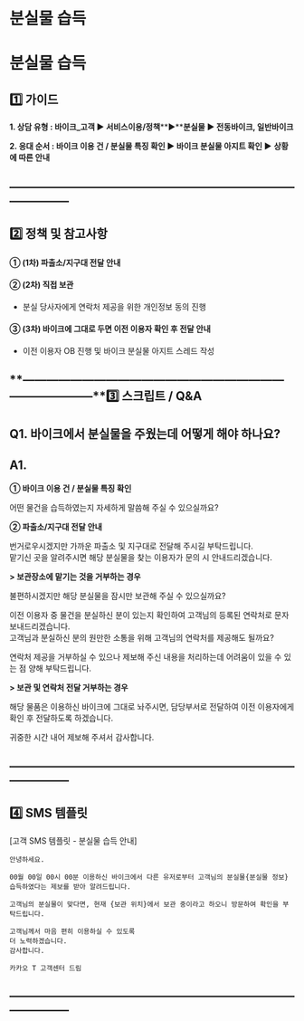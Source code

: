 # 분실물 습득

**분실물 습득**
==========

**1️⃣ 가이드**
-----------

**1. 상담 유형 : 바이크\_고객 ▶ 서비스이용/정책****▶****분실물 ▶ 전동바이크, 일반바이크**

**2. 응대 순서 : 바이크 이용 건 / 분실물 특징 확인 ▶ 바이크 분실물 아지트 확인 ▶** **상황에 따른 안내**

**―****―****―****―****―****―****―****―****―****―****―****―****―****―****―****―****―****―****―****―****―****―****―****―****―****―****―****―****―**
-------------------------------------------------------------------------------------------------------------------------------------------------

**2️⃣ 정책 및 참고사항**
-----------------

#### **① (1차) 파출소/지구대 전달 안내**

#### **② (2차) 직접 보관**

* 분실 당사자에게 연락처 제공을 위한 개인정보 동의 진행

#### **③ (3차)** 바이크에 그대로 두면 이전 이용자 확인 후 전달 안내

* 이전 이용자 OB 진행 및 바이크 분실물 아지트 스레드 작성

**―****―****―****―****―****―****―****―****―****―****―****―****―****―****―****―****―****―****―****―****―****―****―****―****―****―****―****―****―****3️⃣ 스크립트 / Q&A**
-------------------------------------------------------------------------------------------------------------------------------------------------------------------

**Q1.** **바이크에서 분실물을 주웠는데 어떻게 해야 하나요?**
---------------------------------------

**A1.**
-------

**① 바이크 이용 건 / 분실물 특징 확인**

어떤 물건을 습득하였는지 자세하게 말씀해 주실 수 있으실까요?

**② 파출소/지구대 전달 안내**

번거로우시겠지만 가까운 파출소 및 지구대로 전달해 주시길 부탁드립니다.  
맡기신 곳을 알려주시면 해당 분실물을 찾는 이용자가 문의 시 안내드리겠습니다.

**> 보관장소에 맡기는 것을 거부하는 경우**

불편하시겠지만 해당 분실물을 잠시만 보관해 주실 수 있으실까요?  
  
이전 이용자 중 물건을 분실하신 분이 있는지 확인하여 고객님의 등록된 연락처로 문자 보내드리겠습니다.  
고객님과 분실하신 분의 원만한 소통을 위해 고객님의 연락처를 제공해도 될까요?

연락처 제공을 거부하실 수 있으나 제보해 주신 내용을 처리하는데 어려움이 있을 수 있는 점 양해 부탁드립니다.

**> 보관 및 연락처 전달 거부하는 경우**

해당 물품은 이용하신 바이크에 그대로 놔주시면, 담당부서로 전달하여 이전 이용자에게 확인 후 전달하도록 하겠습니다.  
  
귀중한 시간 내어 제보해 주셔서 감사합니다.

**―****―****―****―****―****―****―****―****―****―****―****―****―****―****―****―****―****―****―****―****―****―****―****―****―****―****―****―****―**
-------------------------------------------------------------------------------------------------------------------------------------------------

**4️⃣** **SMS 템플릿**
-------------------

[고객 SMS 템플릿 - 분실물 습득 안내]

```
안녕하세요.  
  
00월 00일 00시 00분 이용하신 바이크에서 다른 유저로부터 고객님의 분실물{분실물 정보} 습득하였다는 제보를 받아 알려드립니다.  
  
고객님의 분실물이 맞다면, 현재 {보관 위치}에서 보관 중이라고 하오니 방문하여 확인을 부탁드립니다.  
  
고객님께서 마음 편히 이용하실 수 있도록  
더 노력하겠습니다.  
감사합니다.  
  
카카오 T 고객센터 드림
```

**―****―****―****―****―****―****―****―****―****―****―****―****―****―****―****―****―****―****―****―****―****―****―****―****―****―****―****―****―**
-------------------------------------------------------------------------------------------------------------------------------------------------